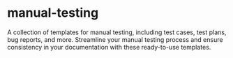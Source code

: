 # manual-testing
A collection of templates for manual testing, including test cases, test plans, bug reports, and more. Streamline your manual testing process and ensure consistency in your documentation with these ready-to-use templates.
